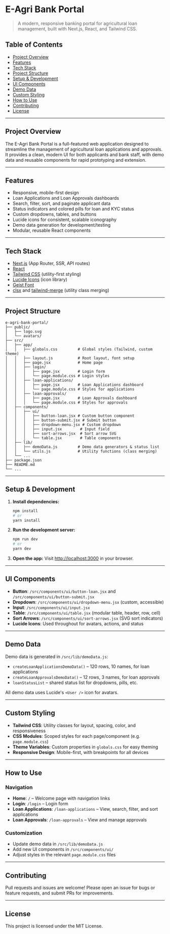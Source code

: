 # E-Agri Bank Portal

>A modern, responsive banking portal for agricultural loan management, built with Next.js, React, and Tailwind CSS.


## Table of Contents
- [Project Overview](#project-overview)
- [Features](#features)
- [Tech Stack](#tech-stack)
- [Project Structure](#project-structure)
- [Setup & Development](#setup--development)
- [UI Components](#ui-components)
- [Demo Data](#demo-data)
- [Custom Styling](#custom-styling)
- [How to Use](#how-to-use)
- [Contributing](#contributing)
- [License](#license)

---

## Project Overview

The E-Agri Bank Portal is a full-featured web application designed to streamline the management of agricultural loan applications and approvals. It provides a clean, modern UI for both applicants and bank staff, with demo data and reusable components for rapid prototyping and extension.

---

## Features
- Responsive, mobile-first design
- Loan Applications and Loan Approvals dashboards
- Search, filter, sort, and paginate applicant data
- Status indicators and colored pills for loan and KYC status
- Custom dropdowns, tables, and buttons
- Lucide icons for consistent, scalable iconography
- Demo data generation for development/testing
- Modular, reusable React components

---

## Tech Stack
- [Next.js](https://nextjs.org/) (App Router, SSR, API routes)
- [React](https://react.dev/)
- [Tailwind CSS](https://tailwindcss.com/) (utility-first styling)
- [Lucide Icons](https://lucide.dev/) (icon library)
- [Geist Font](https://vercel.com/font)
- [clsx](https://github.com/lukeed/clsx) and [tailwind-merge](https://github.com/dcastil/tailwind-merge) (utility class merging)

---

## Project Structure

```
e-agri-bank-portal/
├── public/
│   ├── logo.svg
│   └── avatars/
├── src/
│   ├── app/
│   │   ├── globals.css         # Global styles (Tailwind, custom theme)
│   │   ├── layout.js           # Root layout, font setup
│   │   ├── page.jsx            # Home page
│   │   ├── login/
│   │   │   ├── page.jsx        # Login form
│   │   │   └── page.module.css # Login styles
│   │   ├── loan-applications/
│   │   │   ├── page.jsx        # Loan Applications dashboard
│   │   │   └── page.module.css # Styles for applications
│   │   ├── loan-approvals/
│   │   │   ├── page.jsx        # Loan Approvals dashboard
│   │   │   └── page.module.css # Styles for approvals
│   ├── components/
│   │   ├── ui/
│   │   │   ├── button-loan.jsx # Custom button component
│   │   │   ├── button-submit.jsx # Submit button
│   │   │   ├── dropdown-menu.jsx # Custom dropdown
│   │   │   ├── input.jsx        # Input field
│   │   │   ├── sort-arrows.jsx  # Sort arrow SVG
│   │   │   └── table.jsx        # Table components
│   ├── lib/
│   │   ├── demoData.js         # Demo data generators & status list
│   │   └── utils.js            # Utility functions (class merging)
│   └── ...
├── package.json
├── README.md
└── ...
```

---

## Setup & Development

1. **Install dependencies:**
   ```bash
   npm install
   # or
   yarn install
   ```

2. **Run the development server:**
   ```bash
   npm run dev
   # or
   yarn dev
   ```

3. **Open the app:**
   Visit [http://localhost:3000](http://localhost:3000) in your browser.

---

## UI Components

- **Button**: `/src/components/ui/button-loan.jsx` and `/src/components/ui/button-submit.jsx`
- **Dropdown**: `/src/components/ui/dropdown-menu.jsx` (custom, accessible)
- **Input**: `/src/components/ui/input.jsx`
- **Table**: `/src/components/ui/table.jsx` (modular table, header, row, cell)
- **Sort Arrows**: `/src/components/ui/sort-arrows.jsx` (SVG sort indicators)
- **Lucide Icons**: Used throughout for avatars, actions, and status

---

## Demo Data

Demo data is generated in `/src/lib/demoData.js`:
- `createLoanApplicationsDemoData()` – 120 rows, 10 names, for loan applications
- `createLoanApprovalsDemoData()` – 12 rows, 3 names, for loan approvals
- `loanStatusList` – shared status list for dropdowns, pills, etc.

All demo data uses Lucide's `<User />` icon for avatars.

---

## Custom Styling

- **Tailwind CSS**: Utility classes for layout, spacing, color, and responsiveness
- **CSS Modules**: Scoped styles for each page/component (e.g. `page.module.css`)
- **Theme Variables**: Custom properties in `globals.css` for easy theming
- **Responsive Design**: Mobile-first, with breakpoints for all devices

---

## How to Use

### Navigation
- **Home**: `/` – Welcome page with navigation links
- **Login**: `/login` – Login form
- **Loan Applications**: `/loan-applications` – View, search, filter, and sort applications
- **Loan Approvals**: `/loan-approvals` – View and manage approvals

### Customization
- Update demo data in `/src/lib/demoData.js`
- Add new UI components in `/src/components/ui/`
- Adjust styles in the relevant `page.module.css` files

---

## Contributing

Pull requests and issues are welcome! Please open an issue for bugs or feature requests, and submit PRs for improvements.

---

## License

This project is licensed under the MIT License.
